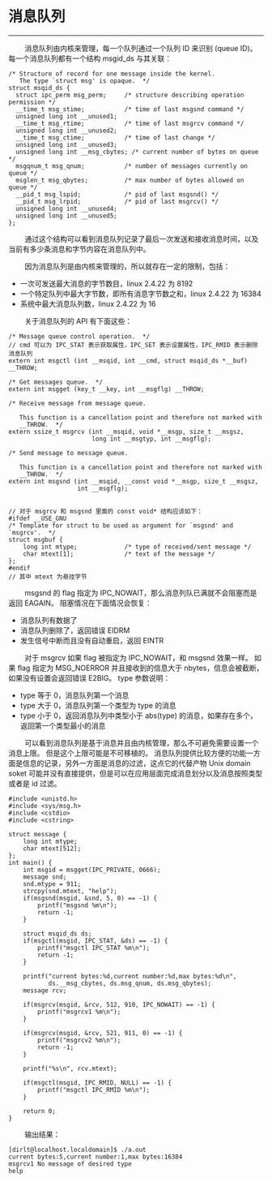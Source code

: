 # 消息队列
***

&emsp;&emsp;
消息队列由内核来管理，每一个队列通过一个队列 ID 来识别 (queue ID)。
每一个消息队列都有一个结构 msgid_ds 与其关联：

    /* Structure of record for one message inside the kernel.
       The type `struct msg' is opaque.  */
    struct msqid_ds {
      struct ipc_perm msg_perm;     /* structure describing operation permission */
      __time_t msg_stime;           /* time of last msgsnd command */
      unsigned long int __unused1;
      __time_t msg_rtime;           /* time of last msgrcv command */
      unsigned long int __unused2;
      __time_t msg_ctime;           /* time of last change */
      unsigned long int __unused3;
      unsigned long int __msg_cbytes; /* current number of bytes on queue */
      msgqnum_t msg_qnum;           /* number of messages currently on queue */
      msglen_t msg_qbytes;          /* max number of bytes allowed on queue */
      __pid_t msg_lspid;            /* pid of last msgsnd() */
      __pid_t msg_lrpid;            /* pid of last msgrcv() */
      unsigned long int __unused4;
      unsigned long int __unused5;
    };

&emsp;&emsp;
通过这个结构可以看到消息队列记录了最后一次发送和接收消息时间，以及当前有多少条消息和字节内容在消息队列中。

&emsp;&emsp;
因为消息队列是由内核来管理的，所以就存在一定的限制，包括：

+ 一次可发送最大消息的字节数目，linux 2.4.22 为 8192
+ 一个特定队列中最大字节数，即所有消息字节数之和，linux 2.4.22 为 16384
+ 系统中最大消息队列数，linux 2.4.22 为 16

&emsp;&emsp;
关于消息队列的 API 有下面这些：

    /* Message queue control operation.  */
    // cmd 可以为 IPC_STAT 表示获取属性，IPC_SET 表示设置属性，IPC_RMID 表示删除消息队列
    extern int msgctl (int __msqid, int __cmd, struct msqid_ds *__buf) __THROW;
    
    /* Get messages queue.  */
    extern int msgget (key_t __key, int __msgflg) __THROW;
    
    /* Receive message from message queue.
    
       This function is a cancellation point and therefore not marked with
       __THROW.  */
    extern ssize_t msgrcv (int __msqid, void *__msgp, size_t __msgsz,
                           long int __msgtyp, int __msgflg);
    
    /* Send message to message queue.
    
       This function is a cancellation point and therefore not marked with
       __THROW.  */
    extern int msgsnd (int __msqid, __const void *__msgp, size_t __msgsz,
                       int __msgflg);
    
    
    // 对于 msgrcv 和 msgsnd 里面的 const void* 结构应该如下：
    #ifdef __USE_GNU
    /* Template for struct to be used as argument for `msgsnd' and `msgrcv'.  */
    struct msgbuf {
        long int mtype;             /* type of received/sent message */
        char mtext[1];              /* text of the message */
    };
    #endif
    // 其中 mtext 为悬挂字节
    
&emsp;&emsp;
msgsnd 的 flag 指定为 IPC\_NOWAIT，那么消息列队已满就不会阻塞而是返回 EAGAIN。
阻塞情况在下面情况会恢复：

+ 消息队列有数据了
+ 消息队列删除了，返回错误 EIDRM
+ 发生信号中断而且没有自动重启，返回 EINTR

&emsp;&emsp;
对于 msgrcv 如果 flag 被指定为 IPC\_NOWAIT，和 msgsnd 效果一样。
如果 flag 指定为 MSG\_NOERROR 并且接收到的信息大于 nbytes，信息会被截断，如果没有设置会返回错误 E2BIG。
type 参数说明：

+ type 等于 0，消息队列第一个消息
+ type 大于 0，消息队列第一个类型为 type 的消息
+ type 小于 0，返回消息队列中类型小于 abs(type) 的消息，如果存在多个，返回第一个类型最小的消息

&emsp;&emsp;
可以看到消息队列是基于消息并且由内核管理，那么不可避免需要设置一个消息上限。
但是这个上限可能是不可移植的。
消息队列提供比较方便的功能一方面是信息的记录，另外一方面是消息的过滤，这点它的代替产物 Unix domain soket 可能并没有直接提供，但是可以在应用层面完成消息划分以及消息按照类型或者是 id 过滤。

    #include <unistd.h>
    #include <sys/msg.h>
    #include <cstdio>
    #include <cstring>
    
    struct message {
        long int mtype;
        char mtext[512];
    };
    int main() {
        int msgid = msgget(IPC_PRIVATE, 0666);
        message snd;
        snd.mtype = 911;
        strcpy(snd.mtext, "help");
        if(msgsnd(msgid, &snd, 5, 0) == -1) {
            printf("msgsnd %m\n");
            return -1;
        }
        
        struct msqid_ds ds;
        if(msgctl(msgid, IPC_STAT, &ds) == -1) {
            printf("msgctl IPC_STAT %m\n");
            return -1;
        }
        
        printf("current bytes:%d,current number:%d,max bytes:%d\n",
               ds.__msg_cbytes, ds.msg_qnum, ds.msg_qbytes);
        message rcv;
        
        if(msgrcv(msgid, &rcv, 512, 910, IPC_NOWAIT) == -1) {
            printf("msgrcv1 %m\n");
        }
        
        if(msgrcv(msgid, &rcv, 521, 911, 0) == -1) {
            printf("msgrcv2 %m\n");
            return -1;
        }
        
        printf("%s\n", rcv.mtext);
        
        if(msgctl(msgid, IPC_RMID, NULL) == -1) {
            printf("msgctl IPC_RMID %m\n");
        }
        
        return 0;
    }
    
&emsp;&emsp;
输出结果：
    
    [dirlt@localhost.localdomain]$ ./a.out
    current bytes:5,current number:1,max bytes:16384
    msgrcv1 No message of desired type
    help
